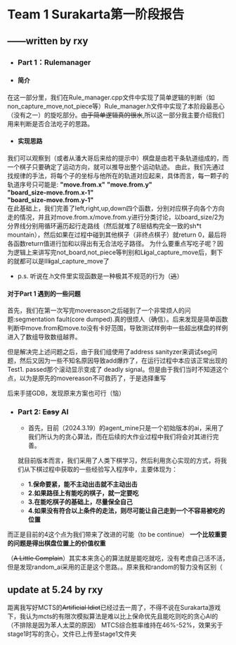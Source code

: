 # Team 1 Surakarta第一阶段报告
## ——written by rxy

- ### Part 1：Rulemanager
- #### 简介
在这一部分里，我们在Rule_manager.cpp文件中实现了简单逻辑的判断（如non_capture_move,not_piece等）Rule_manager.h文件中实现了本阶段最恶心（没有之一）的旋吃部分。~~由于简单逻辑真的很水~~,所以这一部分我主要介绍我们用来判断是否合法吃子的思路。
- #### 实现思路
我们可以观察到（或者从潘大哥后来给的提示中）棋盘是由若干条轨道组成的，而一个棋子只要确定了运动方向，就可以推导出整个运动轨迹。
由此，我们先通过找规律的手法，将每个子的坐标与他所在的轨道对应起来，具体而言，每一颗子的轨道序号只可能是:
**"move.from.x"**
**"move.from.y"**  
**"board_size-move.from.x-1"**  
**"board_size-move.from.y-1"**  
在此基础上，我们完善了left,right,up,down四个函数，分别对应棋子向各个方向走的情况，并且对move.from.x/move.from.y进行分类讨论，以board_size/2为分界线分别用循环遍历起行走路线（然后就堆了8层结构完全一致的sh*t mountain），然后如果在过程中碰到其他棋子（非终点棋子）就return 0，最后将各函数return值进行加和以得出有无合法吃子路径。
为什么要重点写吃子呢？因为逻辑上来讲写完not_board,not_piece等判别和L**i**gal_capture_move后，剩下的就都可以是Ill**i**gal_capture_move了

- p.s. 听说在.h文件里实现函数是一种极其不规范的行为（~~逃~~）

#### 对于Part 1 遇到的一些问题

首先，我们在第一次写完movereason之后碰到了一个非常烦人的问题:segmentation fault(core dumped).真的很烦人（确信）。后来发现是简单函数判断中move.from和move.to没有卡好范围，导致测试样例中一些超出棋盘的样例进入了数组导致数组越界。

但是解决完上述问题之后，由于我们组使用了address sanityzer来调试seg问题，然后又因为一些不知名原因导致add爆炸了，在运行过程中本应该正常出现的Test1. passed那个滚动显示变成了 deadly signal。但是由于我们当时不知道这个点，以为是原先的movereason不可救药了，于是选择重写

后来手搓GDB，发现原来方案也可行（恼）

- ### Part 2: ~~Easy~~ AI
  - 首先，目前（2024.3.19）的agent_mine只是一个初始版本的ai，采用了我们所认为的贪心算法，而在后续的大作业过程中我们将会对其进行完善。
  
  就目前版本而言，我们采用了人类下棋学习，然后利用贪心实现的方式，将我们从下棋过程中获取的一些经验写入程序中，主要体现为：

  - **1.保命要紧，能不主动出击就不主动出击**
  - **2.如果路径上有能吃的棋子，就一定要吃**
  - **3.在能吃棋子的基础上，尽量保全自己**
  - **4.如果没有符合以上条件的走法，则尽可能让自己走到一个不容易被吃的位置**

而正是目前的4这个点为我们带来了改进的可能（to be continue）
**一个比较重要的问题是得出棋盘位置上的价值权重**

（~~A Little Complain~~）其实本来贪心的算法就是能吃就吃，没有考虑自己活不活，但是发现random_ai采用的正是这个思路。。原来我和random的智力没有区别（

## update at 5.24 by rxy
  距离我写好MCTS的~~Artificial Idiot~~已经过去一周了，不得不说在Surakarta游戏下，我认为mcts的有限次模拟算法是难以比上保命优先且能吃则吃的贪心AI的（不排除是因为苯人太菜的原因）
  MTCS综合胜率维持在46%-52%，效果劣于stage1时写的贪心，文件已上传至stage1文件夹
